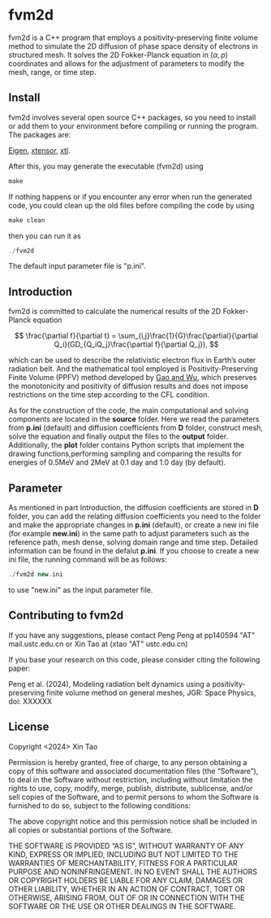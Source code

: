 # fvm2d

fvm2d is a C++ program that employs a positivity-preserving finite volume method to simulate the 2D diffusion of phase space density of electrons in structured mesh. It solves the 2D Fokker-Planck equation in ${(\alpha, p)}$ coordinates and allows for the adjustment of parameters to modify the mesh, range, or time step.

## Install

fvm2d involves several open source C++ packages, so you need to install or add them to your environment before compiling or running the program. The packages are: 

[Eigen](https://eigen.tuxfamily.org), [xtensor](https://github.com/xtensor-stack/xtensor), [xtl](https://github.com/xtensor-stack/xtl).

After this, you may generate the executable (fvm2d) using  

```C++
make
```
If nothing happens or if you encounter any error when run the generated code, you could clean up the old files before compiling the code by using 

```C++
make clean
```

then you can run it as 

```C++
./fvm2d
```

The default input parameter file is "p.ini". 

## Introduction

fvm2d is committed to calculate the numerical results of the 2D Fokker-Planck equation

$$
\frac{\partial f}{\partial t} = \sum_{i,j}\frac{1}{G}\frac{\partial}{\partial Q_i}(GD_{Q_iQ_j}\frac{\partial f}{\partial Q_j}),
$$

which can be used to describe the relativistic electron flux in Earth’s outer radiation belt. And the mathematical tool employed is Positivity-Preserving Finite Volume (PPFV) method developed by [Gao and Wu](http://epubs.siam.org/doi/10.1137/140972470), which preserves the monotonicity and positivity of diffusion results and does not impose restrictions on the time step according to the CFL condition.

As for the construction of the code, the main computational and solving components are located in the **source** folder. Here we read the parameters from **p.ini** (default) and diffusion coefficients from **D** folder, construct mesh, solve the equation and finally output the files to the **output** folder. Additionally, the **plot** folder contains Python scripts that implement the drawing functions,performing sampling and comparing the results for energies of 0.5MeV and 2MeV at 0.1 day and 1.0 day (by default).

## Parameter

As mentioned in part Introduction, the diffusion coefficients are stored in **D** folder, you can add the relating diffusion coefficients you need to the folder and make the appropriate changes in **p.ini** (default), or create a new ini file (for example **new.ini**) in the same path to adjust parameters such as the reference path, mesh dense, solving domain range and time step. Detailed information can be found in the defalut **p.ini**. If you choose to create a new ini file, the running command will be as follows:

```C++
./fvm2d new.ini
```

to use "new.ini" as the input parameter file.

## Contributing to fvm2d

If you have any suggestions, please contact Peng Peng at pp140594 "AT" mail.ustc.edu.cn or Xin Tao at (xtao "AT" ustc.edu.cn) 

If you base your research on this code, please consider citing the following paper:

Peng et al. (2024), Modeling radiation belt dynamics using a positivity-preserving finite volume method on general meshes, JGR: Space Physics, doi: XXXXXX

## License

Copyright <2024> Xin Tao 

Permission is hereby granted, free of charge, to any person obtaining a copy of this software and associated documentation files (the “Software”), to deal in the Software without restriction, including without limitation the rights to use, copy, modify, merge, publish, distribute, sublicense, and/or sell copies of the Software, and to permit persons to whom the Software is furnished to do so, subject to the following conditions:

The above copyright notice and this permission notice shall be included in all copies or substantial portions of the Software.

THE SOFTWARE IS PROVIDED “AS IS”, WITHOUT WARRANTY OF ANY KIND, EXPRESS OR IMPLIED, INCLUDING BUT NOT LIMITED TO THE WARRANTIES OF MERCHANTABILITY, FITNESS FOR A PARTICULAR PURPOSE AND NONINFRINGEMENT. IN NO EVENT SHALL THE AUTHORS OR COPYRIGHT HOLDERS BE LIABLE FOR ANY CLAIM, DAMAGES OR OTHER LIABILITY, WHETHER IN AN ACTION OF CONTRACT, TORT OR OTHERWISE, ARISING FROM, OUT OF OR IN CONNECTION WITH THE SOFTWARE OR THE USE OR OTHER DEALINGS IN THE SOFTWARE.


